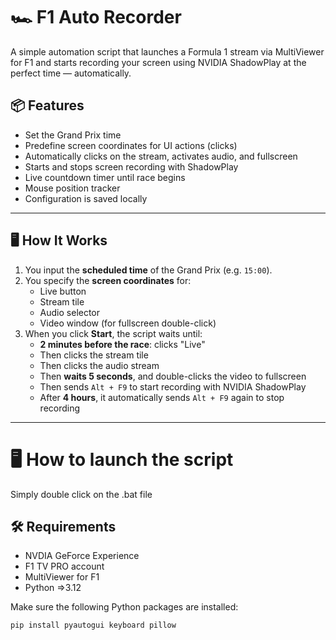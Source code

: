 # 🏎️ F1 Auto Recorder

A simple automation script that launches a Formula 1 stream via MultiViewer for F1 and starts recording your screen using NVIDIA ShadowPlay at the perfect time — automatically.

## 📦 Features

- Set the Grand Prix time
- Predefine screen coordinates for UI actions (clicks)
- Automatically clicks on the stream, activates audio, and fullscreen
- Starts and stops screen recording with ShadowPlay
- Live countdown timer until race begins
- Mouse position tracker
- Configuration is saved locally

---

## 🖥️ How It Works

1. You input the **scheduled time** of the Grand Prix (e.g. `15:00`).
2. You specify the **screen coordinates** for:
   - Live button
   - Stream tile
   - Audio selector
   - Video window (for fullscreen double-click)
3. When you click **Start**, the script waits until:
   - **2 minutes before the race**: clicks "Live"
   - Then clicks the stream tile
   - Then clicks the audio stream
   - Then **waits 5 seconds**, and double-clicks the video to fullscreen
   - Then sends `Alt + F9` to start recording with NVIDIA ShadowPlay
   - After **4 hours**, it automatically sends `Alt + F9` again to stop recording

---

# 🖥️ How to launch the script

Simply double click on the .bat file

## 🛠 Requirements

- NVDIA GeForce Experience
- F1 TV PRO account
- MultiViewer for F1
- Python =>3.12

Make sure the following Python packages are installed:

```bash
pip install pyautogui keyboard pillow
